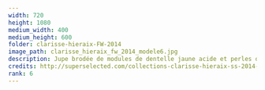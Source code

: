 ```yaml
---
width: 720
height: 1080
medium_width: 400
medium_height: 600
folder: clarisse-hieraix-FW-2014
image_path: clarisse_hieraix_fw_2014_modele6.jpg
description: Jupe brodée de modules de dentelle jaune acide et perles de silicone Cristal
credits: http://superselected.com/collections-clarisse-hieraix-ss-2014-haute-couture/
rank: 6
---
```

